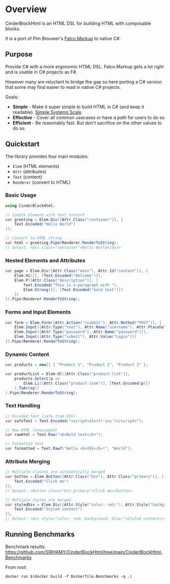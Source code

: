 # Overview

CinderBlockHtml is an HTML DSL for building HTML with composable blocks.

It is a port of Pim Brouwer's [Falco.Markup](https://github.com/falcoframework/Falco.Markup) to native C#.

## Purpose

Provide C# with a more ergonomic HTML DSL. Falco.Markup gets a lot right and is usable in C# projects as F#.

However many are reluctant to bridge the gap so here porting a C# version that some may find easier to read in native C# projects.

Goals: 

* **Simple** - Make it super simple to build HTML in C# (and keep it readable). [Simple Systems Scale](https://hamy.xyz/blog/2024-03_simple-scalable-systems).
* **Effective** - Cover all common usecases or have a path for users to do so
* **Efficient** - Be reasonably fast. But don't sacrifice on the other values to do so.

## Quickstart

The library provides four main modules: 

* `Elem` (HTML elements)
* `Attr` (attributes)
* `Text` (content)
* `Renderer` (convert to HTML)

### Basic Usage

```csharp
using CinderBlockHtml;

// Simple element with text content
var greeting = Elem.Div([Attr.Class("container")], [
    Text.Encoded("Hello World")
]);

// Convert to HTML string
var html = greeting.Pipe(Renderer.RenderToString);
// Output: <div class="container">Hello World</div>
```

### Nested Elements and Attributes

```csharp
var page = Elem.Div([Attr.Class("main"), Attr.Id("content")], [
    Elem.H1([], [Text.Encoded("Welcome")]),
    Elem.P([Attr.Class("description")], [
        Text.Encoded("This is a paragraph with "),
        Elem.Strong([], [Text.Encoded("bold text")])
    ])
]).Pipe(Renderer.RenderToString);
```

### Forms and Input Elements

```csharp
var form = Elem.Form([Attr.Action("/submit"), Attr.Method("POST")], [
    Elem.Input([Attr.Type("text"), Attr.Name("username"), Attr.Placeholder("Enter username")]),
    Elem.Input([Attr.Type("password"), Attr.Name("password")]),
    Elem.Input([Attr.Type("submit"), Attr.Value("Login")])
]).Pipe(Renderer.RenderToString);
```

### Dynamic Content

```csharp
var products = new[] { "Product 1", "Product 2", "Product 3" };

var productList = Elem.Ul([Attr.Class("product-list")], 
    products.Select(p => 
        Elem.Li([Attr.Class("product-item")], [Text.Encoded(p)])
    ).ToArray()
).Pipe(Renderer.RenderToString);
```

### Text Handling

```csharp
// Encoded text (safe from XSS)
var safeText = Text.Encoded("<script>alert('xss')</script>");

// Raw HTML (unescaped)
var rawHtml = Text.Raw("<b>Bold text</b>");

// Formatted text
var formatted = Text.Rawf("Hello <b>{0}</b>!", "World");
```

### Attribute Merging

```csharp
// Multiple classes are automatically merged
var button = Elem.Button([Attr.Class("btn"), Attr.Class("primary")], [
    Text.Encoded("Click me")
]);
// Output: <button class="btn primary">Click me</button>

// Multiple styles are merged
var styledDiv = Elem.Div([Attr.Style("color: red;"), Attr.Style("background: blue;")], [
    Text.Encoded("Styled content")
]);
// Output: <div style="color: red; background: blue;">Styled content</div>
```

## Running Benchmarks

Benchmark results: https://github.com/SIRHAMY/CinderBlockHtml/tree/main/CinderBlockHtml.Benchmarks

From root: 

```
docker run $(docker build -f Dockerfile.Benchmarks -q .)
```